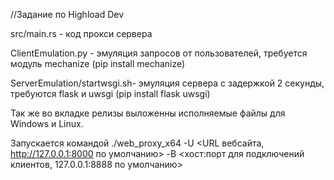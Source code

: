//Задaние по Highload Dev

src/main.rs - код прокси сервера

ClientEmulation.py - эмуляция запросов от пользователей, требуется модуль mechanize (pip install mechanize)

ServerEmulation/startwsgi.sh- эмуляция сервера с задержкой 2 секунды, требуются flask и uwsgi (pip install flask uwsgi)

Так же во вкладке релизы выложенны исполняемые файлы для Windows и Linux.

Запускается командой ./web_proxy_x64 -U <URL вебсайта, http://127.0.0.1:8000 по умолчанию> -B <хост:порт для подключений клиентов, 127.0.0.1:8888 по умолчанию>
